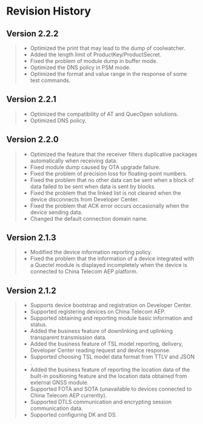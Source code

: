 # Revision History

## Version 2.2.2
>* Optimized the print that may lead to the dump of coolwatcher.
>* Added the length limit of ProductKey/ProductSecret.
>* Fixed the problem of module dump in buffer mode.
>* Optimized the DNS policy in PSM mode.
>* Optimized the format and value range in the response of some test commands.

## Version 2.2.1
>* Optimized the compatibility of AT and QuecOpen solutions.
>* Optimized DNS policy.

## Version 2.2.0
>* Optimized the feature that the receiver filters duplicative packages automatically when receiving data.
>* Fixed module dump caused by OTA upgrade failure.
>* Fixed the problem of precision loss for floating-point numbers.
>* Fixed the problem that no other data can be sent when a block of data failed to be sent when data is sent by blocks.
>* Fixed the problem that the linked list is not cleared when the device disconnects from Developer Center.
>* Fixed the problem that ACK error occurs occasionally when the device sending data.
>* Changed the default connection domain name.

## Version 2.1.3
>* Modified the device information reporting policy.
>* Fixed the problem that the information of a device integrated with a Quectel module is displayed incompletely when the device is connected to China Telecom AEP platform. 


## Version 2.1.2

>* Supports device bootstrap and registration on Developer Center.
>* Supported registering devices on China Telecom AEP. 
>* Supported obtaining and reporting module basic information and status.
>* Added the business feature of downlinking and uplinking transparent transmission data.
>* Added the business feature of TSL model reporting, delivery, Developer Center reading request and device response. 
>* Supported choosing TSL model  data format from TTLV and JSON .
>* Added the business feature of reporting the location data of the built-in positioning feature and the location data obtained from external GNSS module.
>* Supported FOTA and SOTA (unavailable to devices connected to China Telecom AEP currently).
>* Supported DTLS communication and encrypting session communication data.
>* Supported configuring DK and DS.